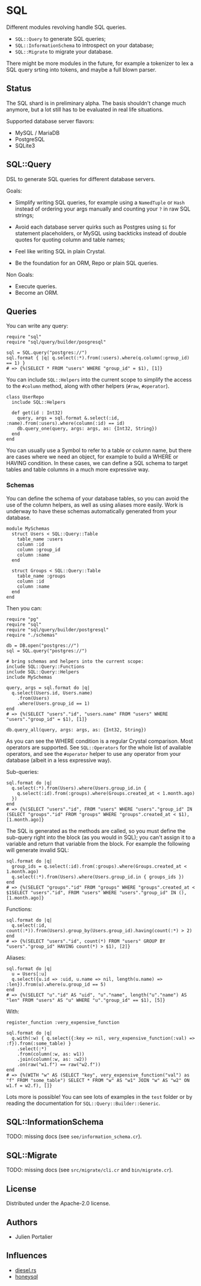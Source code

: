 # SQL

Different modules revolving handle SQL queries.

- `SQL::Query` to generate SQL queries;
- `SQL::InformationSchema` to introspect on your database;
- `SQL::Migrate` to migrate your database.

There might be more modules in the future, for example a tokenizer to lex a SQL
query srting into tokens, and maybe a full blown parser.

## Status

The SQL shard is in preliminary alpha. The basis shouldn't change much anymore,
but a lot still has to be evaluated in real life situations.

Supported database server flavors:

- MySQL / MariaDB
- PostgreSQL
- SQLite3

## SQL::Query

DSL to generate SQL queries for different database servers.

Goals:

- Simplify writing SQL queries, for example using a `NamedTuple` or `Hash`
  instead of ordering your args manually and counting your `?` in raw SQL
  strings;

- Avoid each database server quirks such as Postgres using `$i` for statement
  placeholders, or MySQL using backticks instead of double quotes for quoting
  column and table names;

- Feel like writing SQL in plain Crystal.

- Be the foundation for an ORM, Repo or plain SQL queries.

Non Goals:

- Execute queries.
- Become an ORM.

## Queries

You can write any query:

```crystal
require "sql"
require "sql/query/builder/posgresql"

sql = SQL.query("postgres://")
sql.format { |q| q.select(:*).from(:users).where(q.column(:group_id) == 1) }
# => {%(SELECT * FROM "users" WHERE "group_id" = $1), [1]}
```

You can include `SQL::Helpers` into the current scope to simplify the access to
the `#column` method, along with other helpers (`#raw`, `#operator`).

```crystal
class UserRepo
  include SQL::Helpers

  def get(id : Int32)
    query, args = sql.format &.select(:id, :name).from(:users).where(column(:id) == id)
    db.query_one(query, args: args, as: {Int32, String})
  end
end
```

You can usually use a Symbol to refer to a table or column name, but there are
cases where we need an object, for example to build a WHERE or HAVING condition.
In these cases, we can define a SQL schema to target tables and table columns in
a much more expressive way.

### Schemas

You can define the schema of your database tables, so you can avoid the use of
the column helpers, as well as using aliases more easily. Work is underway to
have these schemas automatically generated from your database.

```crystal
module MySchemas
  struct Users < SQL::Query::Table
    table_name :users
    column :id
    column :group_id
    column :name
  end

  struct Groups < SQL::Query::Table
    table_name :groups
    column :id
    column :name
  end
end
```

Then you can:

```crystal
require "pg"
require "sql"
require "sql/query/builder/postgresql"
require "./schemas"

db = DB.open("postgres://")
sql = SQL.query("postgres://")

# bring schemas and helpers into the current scope:
include SQL::Query::Functions
include SQL::Query::Helpers
include MySchemas

query, args = sql.format do |q|
  q.select(Users.id, Users.name)
    .from(Users)
    .where(Users.group_id == 1)
end
# => {%(SELECT "users"."id", "users.name" FROM "users" WHERE "users"."group_id" = $1), [1]}

db.query_all(query, args: args, as: {Int32, String})
```

As you can see the WHERE condition is a regular Crystal comparison. Most
operators are supported. See `SQL::Operators` for the whole list of available
operators, and see the `#operator` helper to use any operator from your database
(albeit in a less expressive way).

Sub-queries:

```crystal
sql.format do |q|
  q.select(:*).from(Users).where(Users.group_id.in {
    q.select(:id).from(:groups).where(Groups.created_at < 1.month.ago)
  })
end
# => {%(SELECT "users"."id", FROM "users" WHERE "users"."group_id" IN (SELECT "groups"."id" FROM "groups" WHERE "groups".created_at < $1), [1.month.ago]}
```

The SQL is generated as the methods are called, so you must define the sub-query
right into the block (as you would in SQL); you can't assign it to a variable
and return that variable from the block. For example the following will generate
invalid SQL:

```crystal
sql.format do |q|
  group_ids = q.select(:id).from(:groups).where(Groups.created_at < 1.month.ago)
  q.select(:*).from(Users).where(Users.group_id.in { groups_ids })
end
# => {%(SELECT "groups"."id" FROM "groups" WHERE "groups".created_at < $1SELECT "users"."id", FROM "users" WHERE "users"."group_id" IN (), [1.month.ago]}
```

Functions:

```crystal
sql.format do |q|
  q.select(:id, count(:*)).from(Users).group_by(Users.group_id).having(count(:*) > 2)
end
# => {%(SELECT "users"."id", count(*) FROM "users" GROUP BY "users"."group_id" HAVING count(*) > $1), [2]}
```

Aliases:

```crystal
sql.format do |q|
  u = Users[:u]
  q.select({u.id => :uid, u.name => nil, length(u.name) => :len}).from(u).where(u.group_id == 5)
end
# => {%(SELECT "u"."id" AS "uid", "u"."name", length("u"."name") AS "len" FROM "users" AS "u" WHERE "u"."group_id" == $1), [5]}
```

With:

```crystal
register_function :very_expensive_function

sql.format do |q|
  q.with(:w) { q.select({:key => nil, very_expensive_function(:val) => :f}).from(:some_table) }
    .select(:*)
    .from(column(:w, as: w1))
    .join(column(:w, as: :w2))
    .on(raw("w1.f") == raw("w2.f"))
end
# => {%(WITH "w" AS (SELECT "key", very_expensive_function("val") as "f" FROM "some_table") SELECT * FROM "w" AS "w1" JOIN "w" AS "w2" ON w1.f = w2.f), []}
```

Lots more is possible! You can see lots of examples in the `test` folder or by
reading the documentation for `SQL::Query::Builder::Generic`.

## SQL::InformationSchema

TODO: missing docs (see `see/information_schema.cr`).

## SQL::Migrate

TODO: missing docs (see `src/migrate/cli.cr` and `bin/migrate.cr`).

## License

Distributed under the Apache-2.0 license.

## Authors

- Julien Portalier

## Influences

- [diesel.rs](https://diesel.rs)
- [honeysql](https://github.com/seancorfield/honeysql)
